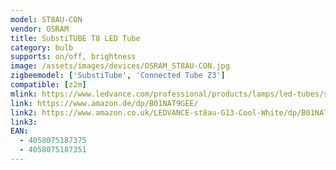 ```yaml
---
model: ST8AU-CON
vendor: OSRAM
title: SubstiTUBE T8 LED Tube
category: bulb
supports: on/off, brightness
image: /assets/images/devices/OSRAM_ST8AU-CON.jpg
zigbeemodel: ['SubstiTube', 'Connected Tube Z3']
compatible: [z2m]
mlink: https://www.ledvance.com/professional/products/lamps/led-tubes/substitube-connected/substitube-connected-advanced-ultra-output/index.jsp
link: https://www.amazon.de/dp/B01NAT9GEE/
link2: https://www.amazon.co.uk/LEDVANCE-st8au-G13-Cool-White/dp/B01NATCXXE
link3: 
EAN: 
  - 4058075187375
  - 4058075187351
---
```

